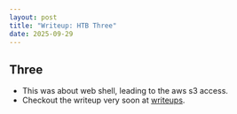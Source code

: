```yaml
---
layout: post
title: "Writeup: HTB Three"
date: 2025-09-29
---
```


## Three
- This was about web shell, leading to the aws s3 access.
- Checkout the writeup very soon at <a href="/writeups">writeups</a>.